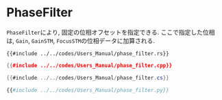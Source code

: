 # PhaseFilter

`PhaseFilter`により, 固定の位相オフセットを指定できる.
ここで指定した位相は, `Gain`, `GainSTM`, `FocusSTM`の位相データに加算される.

```rust,edition2021
{{#include ../../codes/Users_Manual/phase_filter.rs}}
```

```cpp
{{#include ../../codes/Users_Manual/phase_filter.cpp}}
```

```cs
{{#include ../../codes/Users_Manual/phase_filter.cs}}
```

```python
{{#include ../../codes/Users_Manual/phase_filter.py}}
```
